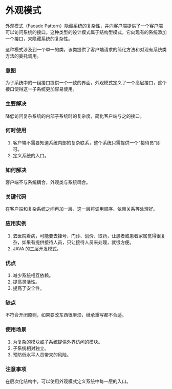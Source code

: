 # 外观模式
外观模式（Facade Pattern）隐藏系统的复杂性，并向客户端提供了一个客户端可以访问系统的接口。这种类型的设计模式属于结构型模式，它向现有的系统添加一个接口，来隐藏系统的复杂性。

这种模式涉及到一个单一的类，该类提供了客户端请求的简化方法和对现有系统类方法的委托调用。

### 意图
为子系统中的一组接口提供一个一致的界面，外观模式定义了一个高层接口，这个接口使得这一子系统更加容易使用。

### 主要解决
降低访问复杂系统的内部子系统时的复杂度，简化客户端与之的接口。

### 何时使用
 1. 客户端不需要知道系统内部的复杂联系，整个系统只需提供一个"接待员"即可。 
 2. 定义系统的入口。

### 如何解决
客户端不与系统耦合，外观类与系统耦合。

### 关键代码
在客户端和复杂系统之间再加一层，这一层将调用顺序、依赖关系等处理好。

### 应用实例
 1. 去医院看病，可能要去挂号、门诊、划价、取药，让患者或患者家属觉得很复杂，如果有提供接待人员，只让接待人员来处理，就很方便。
 2. JAVA 的三层开发模式。

### 优点
 1. 减少系统相互依赖。 
 2. 提高灵活性。 
 3. 提高了安全性。

### 缺点
不符合开闭原则，如果要改东西很麻烦，继承重写都不合适。

### 使用场景
 1. 为复杂的模块或子系统提供外界访问的模块。
 2. 子系统相对独立。
 3. 预防低水平人员带来的风险。

### 注意事项
在层次化结构中，可以使用外观模式定义系统中每一层的入口。